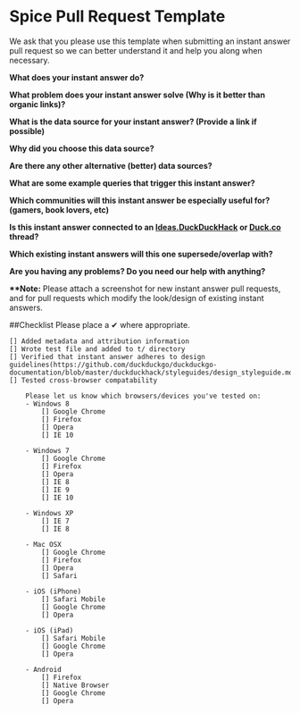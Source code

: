 # Spice Pull Request Template

We ask that you please use this template when submitting an instant answer pull request so we can better understand it and help you along when necessary.

**What does your instant answer do?**


**What problem does your instant answer solve (Why is it better than organic links)?**


**What is the data source for your instant answer? (Provide a link if possible)**


**Why did you choose this data source?**


**Are there any other alternative (better) data sources?**


**What are some example queries that trigger this instant answer?**


**Which communities will this instant answer be especially useful for? (gamers, book lovers, etc)**


**Is this instant answer connected to an [Ideas.DuckDuckHack](https://duckduckhack.uservoice.com/forums/5168-ideas-for-duckduckgo-instant-answer-plugins) or [Duck.co](http://duck.co/) thread?**


**Which existing instant answers will this one supersede/overlap with?**


**Are you having any problems? Do you need our help with anything?**

**\*\*Note:** Please attach a screenshot for new instant answer pull requests, and for pull requests which modify the look/design of existing instant answers.

##Checklist
Please place a ✔ where appropriate.

```
[] Added metadata and attribution information
[] Wrote test file and added to t/ directory
[] Verified that instant answer adheres to design guidelines(https://github.com/duckduckgo/duckduckgo-documentation/blob/master/duckduckhack/styleguides/design_styleguide.md)
[] Tested cross-browser compatability

    Please let us know which browsers/devices you've tested on:
    - Windows 8
        [] Google Chrome   
        [] Firefox         
        [] Opera           
        [] IE 10           

    - Windows 7
        [] Google Chrome   
        [] Firefox         
        [] Opera           
        [] IE 8            
        [] IE 9            
        [] IE 10           

    - Windows XP
        [] IE 7            
        [] IE 8            

    - Mac OSX
        [] Google Chrome   
        [] Firefox         
        [] Opera           
        [] Safari          

    - iOS (iPhone)
        [] Safari Mobile   
        [] Google Chrome   
        [] Opera           

    - iOS (iPad)
        [] Safari Mobile   
        [] Google Chrome   
        [] Opera            

    - Android
        [] Firefox         
        [] Native Browser  
        [] Google Chrome   
        [] Opera
```
